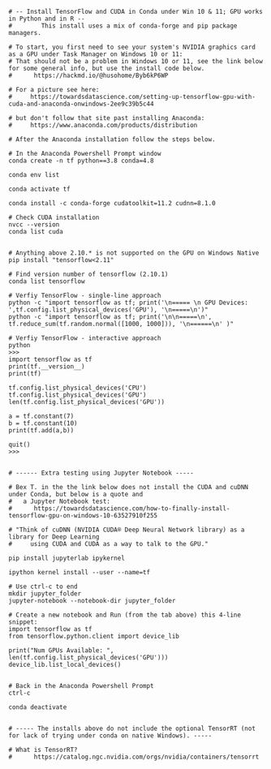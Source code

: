     
    # -- Install TensorFlow and CUDA in Conda under Win 10 & 11; GPU works in Python and in R --
    #        This install uses a mix of conda-forge and pip package managers.
         
    # To start, you first need to see your system's NVIDIA graphics card as a GPU under Task Manager on Windows 10 or 11:
    # That should not be a problem in Windows 10 or 11, see the link below for some general info, but use the install code below.
    #      https://hackmd.io/@husohome/Byb6kP6WP 
     
    # For a picture see here:
    #     https://towardsdatascience.com/setting-up-tensorflow-gpu-with-cuda-and-anaconda-onwindows-2ee9c39b5c44 
       
    # but don't follow that site past installing Anaconda:
    #     https://www.anaconda.com/products/distribution
    
    # After the Anaconda installation follow the steps below.
             
    # In the Anaconda Powershell Prompt window
    conda create -n tf python==3.8 conda=4.8
    
    conda env list
    
    conda activate tf
    
    conda install -c conda-forge cudatoolkit=11.2 cudnn=8.1.0
    
    # Check CUDA installation 
    nvcc --version
    conda list cuda
    
    
    # Anything above 2.10.* is not supported on the GPU on Windows Native
    pip install "tensorflow<2.11"
    
    # Find version number of tensorflow (2.10.1)
    conda list tensorflow
              
    # Verfiy TensorFlow - single-line approach
    python -c "import tensorflow as tf; print('\n===== \n GPU Devices: ',tf.config.list_physical_devices('GPU'), '\n=====\n')"
    python -c "import tensorflow as tf; print('\n\n=====\n', tf.reduce_sum(tf.random.normal([1000, 1000])), '\n======\n' )"
         
    # Verfiy TensorFlow - interactive approach
    python
    >>> 
    import tensorflow as tf
    print(tf.__version__)
    print(tf)
    
    tf.config.list_physical_devices('CPU')
    tf.config.list_physical_devices('GPU')
    len(tf.config.list_physical_devices('GPU'))
    
    a = tf.constant(7)
    b = tf.constant(10)
    print(tf.add(a,b))
    
    quit()
    >>> 
    
    
    # ------ Extra testing using Jupyter Notebook -----
    
    # Bex T. in the the link below does not install the CUDA and cuDNN under Conda, but below is a quote and 
    #   a Jupyter Notebook test:
    #      https://towardsdatascience.com/how-to-finally-install-tensorflow-gpu-on-windows-10-63527910f255   
    
    # "Think of cuDNN (NVIDIA CUDA® Deep Neural Network library) as a library for Deep Learning 
    #     using CUDA and CUDA as a way to talk to the GPU."
    
    pip install jupyterlab ipykernel
    
    ipython kernel install --user --name=tf
    
    # Use ctrl-c to end
    mkdir jupyter_folder
    jupyter-notebook --notebook-dir jupyter_folder
  
    # Create a new notebook and Run (from the tab above) this 4-line snippet:
    import tensorflow as tf
    from tensorflow.python.client import device_lib
    
    print("Num GPUs Available: ", len(tf.config.list_physical_devices('GPU')))
    device_lib.list_local_devices()
    
    
    # Back in the Anaconda Powershell Prompt
    ctrl-c
    
    conda deactivate
    
    
    # ----- The installs above do not include the optional TensorRT (not for lack of trying under conda on native Windows). -----
    
    # What is TensorRT?
    #      https://catalog.ngc.nvidia.com/orgs/nvidia/containers/tensorrt
    
   
